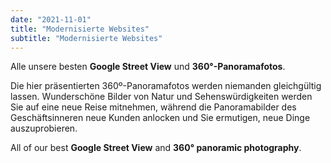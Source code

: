 ```yaml
---
date: "2021-11-01"
title: "Modernisierte Websites"
subtitle: "Modernisierte Websites"
---
```


Alle unsere besten **Google Street View** und **360°-Panoramafotos**.

Die hier präsentierten 360º-Panoramafotos werden niemanden gleichgültig lassen. Wunderschöne Bilder von Natur und Sehenswürdigkeiten werden Sie auf eine neue Reise mitnehmen, während die Panoramabilder des Geschäftsinneren neue Kunden anlocken und Sie ermutigen, neue Dinge auszuprobieren.

All of our best **Google Street View** and **360° panoramic photography**.
